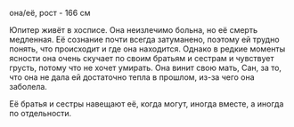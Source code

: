 она/её, рост - 166 см

Юпитер живёт в хосписе. Она неизлечимо больна, но её смерть медленная. Её сознание почти всегда затуманено, поэтому ей трудно понять, что происходит и где она находится. Однако в редкие моменты ясности она очень скучает по своим братьям и сестрам и чувствует грусть, потому что не хочет умирать. Она винит свою мать, Сан, за то, что она не дала ей достаточно тепла в прошлом, из-за чего она заболела.

Её братья и сестры навещают её, когда могут, иногда вместе, а иногда по отдельности.